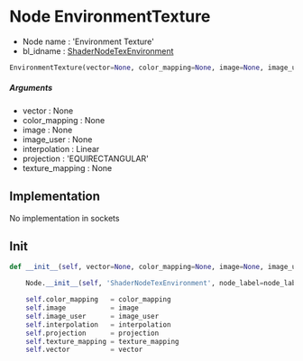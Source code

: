 # Node EnvironmentTexture

- Node name : 'Environment Texture'
- bl_idname : [ShaderNodeTexEnvironment](https://docs.blender.org/api/current/bpy.types.ShaderNodeTexEnvironment.html)


``` python
EnvironmentTexture(vector=None, color_mapping=None, image=None, image_user=None, interpolation='Linear', projection='EQUIRECTANGULAR', texture_mapping=None, node_label=None, node_color=None, **kwargs)
```
##### Arguments

- vector : None
- color_mapping : None
- image : None
- image_user : None
- interpolation : Linear
- projection : 'EQUIRECTANGULAR'
- texture_mapping : None

## Implementation

No implementation in sockets

## Init

``` python
def __init__(self, vector=None, color_mapping=None, image=None, image_user=None, interpolation='Linear', projection='EQUIRECTANGULAR', texture_mapping=None, node_label=None, node_color=None, **kwargs):

    Node.__init__(self, 'ShaderNodeTexEnvironment', node_label=node_label, node_color=node_color, **kwargs)

    self.color_mapping   = color_mapping
    self.image           = image
    self.image_user      = image_user
    self.interpolation   = interpolation
    self.projection      = projection
    self.texture_mapping = texture_mapping
    self.vector          = vector
```
